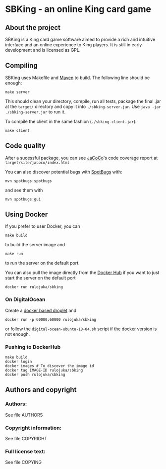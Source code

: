 # SBKing - an online King card game


## About the project

SBKing is a King card game software aimed to provide a rich and intuitive interface and an online experience to King players. It is still in early development and is licensed as GPL.

## Compiling

SBKing uses Makefile and [Maven](https://maven.apache.org/) to build. The following line should be enough:

```
make server
```

This should clean your directory, compile, run all tests, package the final .jar at the `target/` directory and copy it into `./sbking-server.jar`. Use `java -jar ./sbking-server.jar` to run it.

To compile the client in the same fashion (`./sbking-client.jar`):
```
make client
```

## Code quality

After a sucessful package, you can see [JaCoCo](https://www.jacoco.org/jacoco/)'s code coverage report at `target/site/jacoco/index.html`

You can also discover potential bugs with [SpotBugs](https://spotbugs.github.io/) with:

```
mvn spotbugs:spotbugs
```

and see them with

```
mvn spotbugs:gui
```

## Using Docker

If you prefer to user Docker, you can
```
make build
```
to build the server image and
```
make run
```
to run the server on the default port.

You can also pull the image directly from the [Docker Hub](https://hub.docker.com/r/rulojuka/sbking) if you want to just start the server on the default port
```
docker run rulojuka/sbking
```

### On DigitalOcean
Create a [docker based droplet](https://marketplace.digitalocean.com/apps/docker) and
```
docker run -p 60000:60000 rulojuka/sbking
```
or follow the `digital-ocean-ubuntu-18-04.sh` script if the docker version is not enough.


### Pushing to DockerHub
```
make build
docker login
docker images # To discover the image id
docker tag IMAGE-ID rulojuka/sbking
docker push rulojuka/sbking
```

## Authors and copyright

### Authors:
See file AUTHORS

### Copyright information:
See file COPYRIGHT

### Full license text:
See file COPYING
